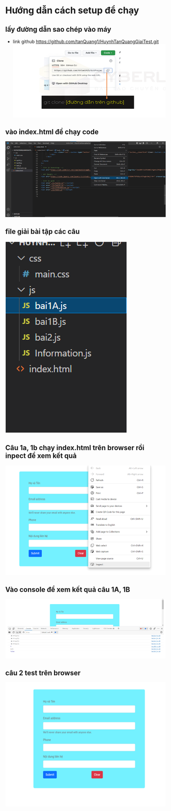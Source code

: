 # Hướng dẫn cách setup để chạy

##  lấy đường dẫn sao chép vào máy
- link github 
 https://github.com/tanQuang1/HuynhTanQuangGiaiTest.git
![](./img/Screenshot%202022-05-10%20180425.png)
## vào index.html để chạy code
![](./img/Screenshot%202022-05-10%20180548.png)
## file  giải bài tập các câu
![](./img/Screenshot%202022-05-10%20180702.png)
## Câu 1a, 1b chạy index.html trên browser rồi inpect để xem kết quả
![](./img/Screenshot%202022-05-10%20180810.png)
## Vào console để xem kết quả câu 1A, 1B
![](./img/Screenshot%202022-05-10%20180848.png)
## câu 2 test trên browser
![](./img/Screenshot%202022-05-10%20180947.png)